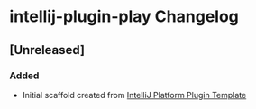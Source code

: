 <!-- Keep a Changelog guide -> https://keepachangelog.com -->

# intellij-plugin-play Changelog

## [Unreleased]
### Added
- Initial scaffold created from [IntelliJ Platform Plugin Template](https://github.com/JetBrains/intellij-platform-plugin-template)
